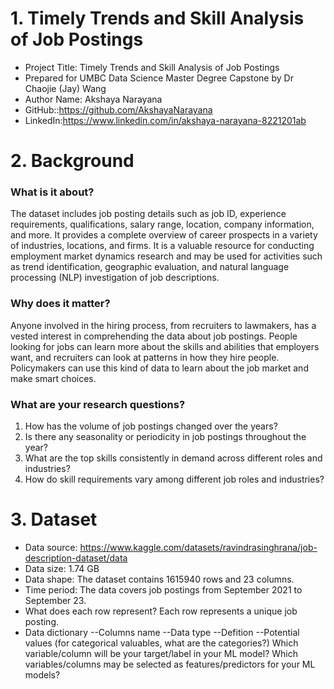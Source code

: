 # 1. Timely Trends and Skill Analysis of Job Postings
- Project Title: Timely Trends and Skill Analysis of Job Postings
- Prepared for UMBC Data Science Master Degree Capstone by Dr Chaojie (Jay) Wang
- Author Name: Akshaya Narayana
- GitHub::https://github.com/AkshayaNarayana
- LinkedIn:https://www.linkedin.com/in/akshaya-narayana-8221201ab

# 2. Background
### What is it about?

The dataset includes job posting details such as job ID, experience requirements, qualifications, salary range, location, company information, and more. It provides a complete overview of career prospects in a variety of industries, locations, and firms. It is a valuable resource for conducting employment market dynamics research and may be used for activities such as trend identification, geographic evaluation, and natural language processing (NLP) investigation of job descriptions.

### Why does it matter?

Anyone involved in the hiring process, from recruiters to lawmakers, has a vested interest in comprehending the data about job postings. People looking for jobs can learn more about the skills and abilities that employers want, and recruiters can look at patterns in how they hire people. Policymakers can use this kind of data to learn about the job market and make smart choices.

### What are your research questions?

1. How has the volume of job postings changed over the years?
2. Is there any seasonality or periodicity in job postings throughout the year?
3. What are the top skills consistently in demand across different roles and industries?
4. How do skill requirements vary among different job roles and industries?

# 3. Dataset
- Data source: https://www.kaggle.com/datasets/ravindrasinghrana/job-description-dataset/data
- Data size: 1.74 GB
- Data shape: The dataset contains 1615940 rows and 23 columns.
- Time period: The data covers job postings from September 2021 to September 23.
- What does each row represent? Each row represents a unique job posting.
- Data dictionary
--Columns name
--Data type
--Defition
--Potential values (for categorical valuables, what are the categories?)
Which variable/column will be your target/label in your ML model?
Which variables/columns may be selected as features/predictors for your ML models?
